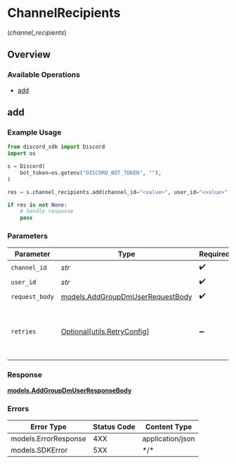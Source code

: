# ChannelRecipients
(*channel_recipients*)

## Overview

### Available Operations

* [add](#add)

## add

### Example Usage

```python
from discord_sdk import Discord
import os

s = Discord(
    bot_token=os.getenv("DISCORD_BOT_TOKEN", ""),
)

res = s.channel_recipients.add(channel_id="<value>", user_id="<value>", request_body={})

if res is not None:
    # handle response
    pass

```

### Parameters

| Parameter                                                                     | Type                                                                          | Required                                                                      | Description                                                                   |
| ----------------------------------------------------------------------------- | ----------------------------------------------------------------------------- | ----------------------------------------------------------------------------- | ----------------------------------------------------------------------------- |
| `channel_id`                                                                  | *str*                                                                         | :heavy_check_mark:                                                            | N/A                                                                           |
| `user_id`                                                                     | *str*                                                                         | :heavy_check_mark:                                                            | N/A                                                                           |
| `request_body`                                                                | [models.AddGroupDmUserRequestBody](../../models/addgroupdmuserrequestbody.md) | :heavy_check_mark:                                                            | N/A                                                                           |
| `retries`                                                                     | [Optional[utils.RetryConfig]](../../models/utils/retryconfig.md)              | :heavy_minus_sign:                                                            | Configuration to override the default retry behavior of the client.           |

### Response

**[models.AddGroupDmUserResponseBody](../../models/addgroupdmuserresponsebody.md)**

### Errors

| Error Type           | Status Code          | Content Type         |
| -------------------- | -------------------- | -------------------- |
| models.ErrorResponse | 4XX                  | application/json     |
| models.SDKError      | 5XX                  | \*/\*                |